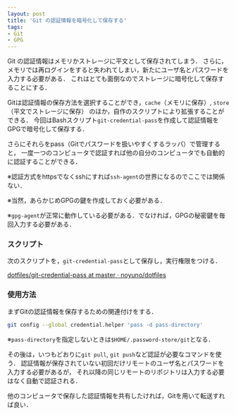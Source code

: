 ```yaml
---
layout: post
title: 'Git の認証情報を暗号化して保存する'
tags:
- Git
- GPG
---
```


Git の認証情報はメモリかストレージに平文として保存されてしまう．
さらに，メモリでは再ログインをすると失われてしまい，新たにユーザ名とパスワードを入力する必要がある．
これはとても面倒なのでストレージに暗号化して保存することにする．

Gitは認証情報の保存方法を選択することができ，`cache`（メモリに保存）, `store`（平文でストレージに保存）
のほか，自作のスクリプトにより拡張することができる．
今回はBashスクリプト`git-credential-pass`を作成して認証情報をGPGで暗号化して保存する．

さらにそれらをpass（Gitでパスワードを扱いやすくするラッパ）で管理すると，
一度一つのコンピュータで認証すれば他の自分のコンピュータでも自動的に認証することができる．

※認証方式をhttpsでなくsshにすれば`ssh-agent`の世界になるのでここでは関係ない．

※当然，あらかじめGPGの鍵を作成しておく必要がある．

※`gpg-agent`が正常に動作している必要がある．でなければ，GPGの秘密鍵を毎回入力する必要がある．

### スクリプト

次のスクリプトを，`git-credential-pass`として保存し，実行権限をつける．

[dotfiles/git-credential-pass at master · noyuno/dotfiles](https://github.com/noyuno/dotfiles/blob/master/bin/git-credential-pass)

### 使用方法

まずGitの認証情報を保存するための関連付けをする．

~~~bash
git config --global credential.helper 'pass -d pass-directory'
~~~

※`pass-directory`を指定しないときは`$HOME/.password-store/git`となる．

その後は，いつもどおりに`git pull`, `git push`など認証が必要なコマンドを使う．
認証情報が保存されていない初回だけリモートのユーザ名とパスワードを入力する必要があるが，
それ以降の同じリモートのリポジトリは入力する必要はなく自動で認証される．

他のコンピュータで保存した認証情報を共有したければ，Gitを用いて転送すれば良い．

